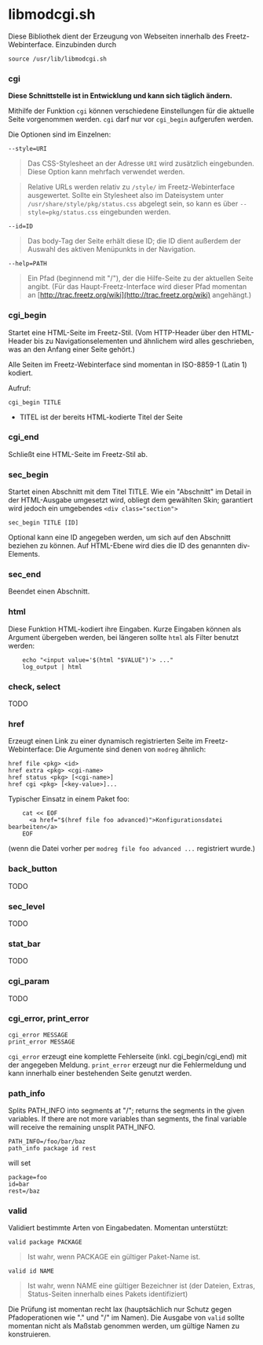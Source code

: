 # libmodcgi.sh

Diese Bibliothek dient der Erzeugung von Webseiten innerhalb des
Freetz-Webinterface. Einzubinden durch

```
source /usr/lib/libmodcgi.sh
```

### cgi

**Diese Schnittstelle ist in Entwicklung und kann sich täglich ändern.**

Mithilfe der Funktion `cgi` können verschiedene Einstellungen für die
aktuelle Seite vorgenommen werden. `cgi` darf nur vor `cgi_begin`
aufgerufen werden.

Die Optionen sind im Einzelnen:

`--style=URI`

> Das CSS-Stylesheet an der Adresse `URI` wird zusätzlich eingebunden.
> Diese Option kann mehrfach verwendet werden.

> Relative URLs werden relativ zu `/style/` im Freetz-Webinterface
> ausgewertet. Sollte ein Stylesheet also im Dateisystem unter
> `/usr/share/style/pkg/status.css` abgelegt sein, so kann es über
> `--style=pkg/status.css` eingebunden werden.

`--id=ID`

> Das body-Tag der Seite erhält diese ID; die ID dient außerdem der
> Auswahl des aktiven Menüpunkts in der Navigation.

`--help=PATH`

> Ein Pfad (beginnend mit "/"), der die Hilfe-Seite zu der aktuellen
> Seite angibt. (Für das Haupt-Freetz-Interface wird dieser Pfad
> momentan an
> [http://trac.freetz.org/wiki](http://trac.freetz.org/wiki)
> angehängt.)

### cgi_begin

Startet eine HTML-Seite im Freetz-Stil. (Vom HTTP-Header über den
HTML-Header bis zu Navigationselementen und ähnlichem wird alles
geschrieben, was an den Anfang einer Seite gehört.)

Alle Seiten im Freetz-Webinterface sind momentan in ISO-8859-1 (Latin 1)
kodiert.

Aufruf:

```
cgi_begin TITLE
```

-   TITEL ist der bereits HTML-kodierte Titel der Seite

### cgi_end

Schließt eine HTML-Seite im Freetz-Stil ab.

### sec_begin

Startet einen Abschnitt mit dem Titel TITLE. Wie ein "Abschnitt" im
Detail in der HTML-Ausgabe umgesetzt wird, obliegt dem gewählten Skin;
garantiert wird jedoch ein umgebendes `<div class="section">`

```
sec_begin TITLE [ID]
```

Optional kann eine ID angegeben werden, um sich auf den Abschnitt
beziehen zu können. Auf HTML-Ebene wird dies die ID des genannten
div-Elements.

### sec_end

Beendet einen Abschnitt.

### html

Diese Funktion HTML-kodiert ihre Eingaben. Kurze Eingaben können als
Argument übergeben werden, bei längeren sollte `html` als Filter benutzt
werden:

```
    echo "<input value='$(html "$VALUE")'> ..."
    log_output | html
```

### check, select

TODO

### href

Erzeugt einen Link zu einer dynamisch registrierten Seite im
Freetz-Webinterface: Die Argumente sind denen von `modreg` ähnlich:

```
href file <pkg> <id>
href extra <pkg> <cgi-name>
href status <pkg> [<cgi-name>]
href cgi <pkg> [<key-value>]...
```

Typischer Einsatz in einem Paket foo:

```
    cat << EOF
      <a href="$(href file foo advanced)">Konfigurationsdatei bearbeiten</a>
    EOF
```

(wenn die Datei vorher per `modreg file foo advanced ...` registriert
wurde.)

### back_button

TODO

### sec_level

TODO

### stat_bar

TODO

### cgi_param

TODO

### cgi_error, print_error

```
cgi_error MESSAGE
print_error MESSAGE
```

`cgi_error` erzeugt eine komplette Fehlerseite (inkl.
cgi_begin/cgi_end) mit der angegeben Meldung. `print_error` erzeugt
nur die Fehlermeldung und kann innerhalb einer bestehenden Seite genutzt
werden.

### path_info

Splits PATH_INFO into segments at "/"; returns the segments in the
given variables. If there are not more variables than segments, the
final variable will receive the remaining unsplit PATH_INFO.

```
PATH_INFO=/foo/bar/baz
path_info package id rest
```

will set

```
package=foo
id=bar
rest=/baz
```

### valid

Validiert bestimmte Arten von Eingabedaten. Momentan unterstützt:

`valid package PACKAGE`

> Ist wahr, wenn PACKAGE ein gültiger Paket-Name ist.

`valid id NAME`

> Ist wahr, wenn NAME eine gültiger Bezeichner ist (der Dateien, Extras,
> Status-Seiten innerhalb eines Pakets identifiziert)

Die Prüfung ist momentan recht lax (hauptsächlich nur Schutz gegen
Pfadoperationen wie "." und "/" im Namen). Die Ausgabe von `valid`
sollte momentan nicht als Maßstab genommen werden, um gültige Namen zu
konstruieren.


